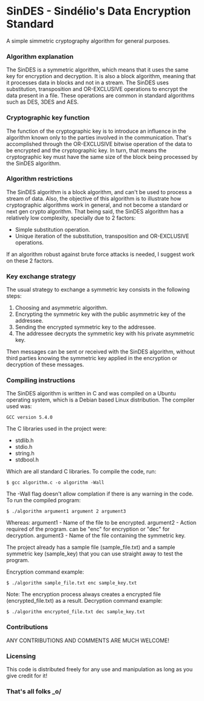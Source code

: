 # SinDES - Sindélio's Data Encryption Standard

A simple simmetric cryptography algorithm for general purposes.

### Algorithm explanation

The SinDES is a symmetric algorithm, which means that it uses the same key for encryption and decryption. It is also a block algorithm, meaning that it processes data in blocks and not in a stream. The SinDES uses substitution, transposition and OR-EXCLUSIVE operations to encrypt the data present in a file. These operations are common in standard algorithms such as DES, 3DES and AES.

### Cryptographic key function

The function of the cryptographic key is to introduce an influence in the algorithm known only to the parties involved in the communication. That's accomplished through the OR-EXCLUSIVE bitwise operation of the data to be encrypted and the cryptographic key. In turn, that means the cryptographic key must have the same size of the block being processed by the SinDES algorithm.

### Algorithm restrictions

The SinDES algorithm is a block algorithm, and can't be used to process a stream of data. Also, the objective of this algorithm is to illustrate how cryptographic algorithms work in general, and not become a standard or next gen crypto algorithm. That being said, the SinDES algorithm has a relatively low complexity, specially due to 2 factors:

- Simple substitution operation.
- Unique iteration of the substitution, transposition and OR-EXCLUSIVE operations.

If an algorithm robust against brute force attacks is needed, I suggest work on these 2 factors.

### Key exchange strategy

The usual strategy to exchange a symmetric key consists in the following steps:

1. Choosing and asymmetric algorithm.
2. Encrypting the symmetric key with the public asymmetric key of the addressee.
3. Sending the encrypted symmetric key to the addressee.
4. The addressee decrypts the symmetric key with his private asymmetric key.

Then messages can be sent or received with the SinDES algorithm, without third parties knowing the symmetric key applied in the encryption or decryption of these messages.

### Compiling instructions

The SinDES algorithm is written in C and was compiled on a Ubuntu operating system, which is a Debian based Linux distribution. The compiler used was:
```
GCC version 5.4.0
```
The C libraries used in the project were:

- stdlib.h
- stdio.h
- string.h
- stdbool.h

Which are all standard C libraries. 
To compile the code, run:
```
$ gcc algorithm.c -o algorithm -Wall
```
The -Wall flag doesn't allow complation if there is any warning in the code.
To run the compiled program:
```
$ ./algorithm argument1 argument 2 argument3
```
Whereas:
argument1 - Name of the file to be encrypted.
argument2 - Action required of the program. can be "enc" for encryption or "dec" for decryption.
argument3 - Name of the file containing the symmetric key.

The project already has a sample file (sample_file.txt) and a sample symmetric key (sample_key) that you can use straight away to test the program. 

Encryption command example:
```
$ ./algorithm sample_file.txt enc sample_key.txt
```
Note: The encryption process always creates a  encrypted file (encrypted_file.txt) as a result. 
Decryption command example:
```
$ ./algorithm encrypted_file.txt dec sample_key.txt
```
### Contributions

ANY CONTRIBUTIONS AND COMMENTS ARE MUCH WELCOME!

### Licensing
This code is distributed freely for any use and manipulation as long as you give credit for it!

### That's all folks _o/
